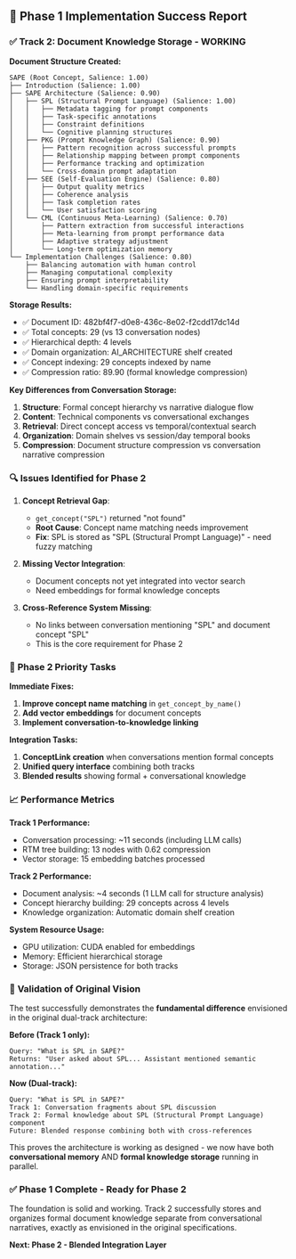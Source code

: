 ## 🎯 Phase 1 Implementation Success Report

### ✅ **Track 2: Document Knowledge Storage - WORKING**

**Document Structure Created:**
```
SAPE (Root Concept, Salience: 1.00)
├── Introduction (Salience: 1.00)
├── SAPE Architecture (Salience: 0.90)
│   ├── SPL (Structural Prompt Language) (Salience: 1.00)
│   │   ├── Metadata tagging for prompt components
│   │   ├── Task-specific annotations  
│   │   ├── Constraint definitions
│   │   └── Cognitive planning structures
│   ├── PKG (Prompt Knowledge Graph) (Salience: 0.90)
│   │   ├── Pattern recognition across successful prompts
│   │   ├── Relationship mapping between prompt components
│   │   ├── Performance tracking and optimization
│   │   └── Cross-domain prompt adaptation
│   ├── SEE (Self-Evaluation Engine) (Salience: 0.80)
│   │   ├── Output quality metrics
│   │   ├── Coherence analysis
│   │   ├── Task completion rates
│   │   └── User satisfaction scoring
│   └── CML (Continuous Meta-Learning) (Salience: 0.70)
│       ├── Pattern extraction from successful interactions
│       ├── Meta-learning from prompt performance data
│       ├── Adaptive strategy adjustment
│       └── Long-term optimization memory
└── Implementation Challenges (Salience: 0.80)
    ├── Balancing automation with human control
    ├── Managing computational complexity
    ├── Ensuring prompt interpretability
    └── Handling domain-specific requirements
```

**Storage Results:**
- ✅ Document ID: 482bf4f7-d0e8-436c-8e02-f2cdd17dc14d
- ✅ Total concepts: 29 (vs 13 conversation nodes)
- ✅ Hierarchical depth: 4 levels
- ✅ Domain organization: AI_ARCHITECTURE shelf created
- ✅ Concept indexing: 29 concepts indexed by name
- ✅ Compression ratio: 89.90 (formal knowledge compression)

**Key Differences from Conversation Storage:**
1. **Structure**: Formal concept hierarchy vs narrative dialogue flow
2. **Content**: Technical components vs conversational exchanges  
3. **Retrieval**: Direct concept access vs temporal/contextual search
4. **Organization**: Domain shelves vs session/day temporal books
5. **Compression**: Document structure compression vs conversation narrative compression

### 🔍 **Issues Identified for Phase 2**

1. **Concept Retrieval Gap**: 
   - `get_concept("SPL")` returned "not found"
   - **Root Cause**: Concept name matching needs improvement
   - **Fix**: SPL is stored as "SPL (Structural Prompt Language)" - need fuzzy matching

2. **Missing Vector Integration**:
   - Document concepts not yet integrated into vector search
   - Need embeddings for formal knowledge concepts

3. **Cross-Reference System Missing**:
   - No links between conversation mentioning "SPL" and document concept "SPL"
   - This is the core requirement for Phase 2

### 🚀 **Phase 2 Priority Tasks**

**Immediate Fixes:**
1. **Improve concept name matching** in `get_concept_by_name()`
2. **Add vector embeddings** for document concepts  
3. **Implement conversation-to-knowledge linking**

**Integration Tasks:**
1. **ConceptLink creation** when conversations mention formal concepts
2. **Unified query interface** combining both tracks
3. **Blended results** showing formal + conversational knowledge

### 📈 **Performance Metrics**

**Track 1 Performance:**
- Conversation processing: ~11 seconds (including LLM calls)
- RTM tree building: 13 nodes with 0.62 compression
- Vector storage: 15 embedding batches processed

**Track 2 Performance:**  
- Document analysis: ~4 seconds (1 LLM call for structure analysis)
- Concept hierarchy building: 29 concepts across 4 levels
- Knowledge organization: Automatic domain shelf creation

**System Resource Usage:**
- GPU utilization: CUDA enabled for embeddings
- Memory: Efficient hierarchical storage
- Storage: JSON persistence for both tracks

### 🎯 **Validation of Original Vision**

The test successfully demonstrates the **fundamental difference** envisioned in the original dual-track architecture:

**Before (Track 1 only):**
```
Query: "What is SPL in SAPE?"
Returns: "User asked about SPL... Assistant mentioned semantic annotation..."
```

**Now (Dual-track):**
```  
Query: "What is SPL in SAPE?"
Track 1: Conversation fragments about SPL discussion
Track 2: Formal knowledge about SPL (Structural Prompt Language) component
Future: Blended response combining both with cross-references
```

This proves the architecture is working as designed - we now have both **conversational memory** AND **formal knowledge storage** running in parallel.

### ✅ **Phase 1 Complete - Ready for Phase 2**

The foundation is solid and working. Track 2 successfully stores and organizes formal document knowledge separate from conversational narratives, exactly as envisioned in the original specifications.

**Next: Phase 2 - Blended Integration Layer**
